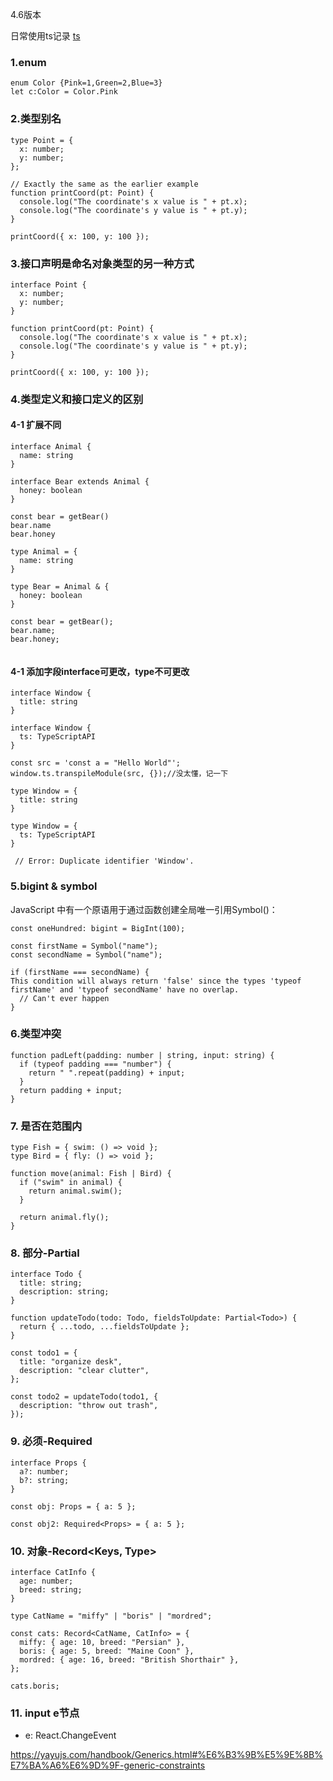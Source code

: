 4.6版本  

日常使用ts记录
[ts](https://www.typescriptlang.org/docs/handbook/intro.html)  
### 1.enum
```
enum Color {Pink=1,Green=2,Blue=3}
let c:Color = Color.Pink
```
### 2.类型别名
```
type Point = {
  x: number;
  y: number;
};
 
// Exactly the same as the earlier example
function printCoord(pt: Point) {
  console.log("The coordinate's x value is " + pt.x);
  console.log("The coordinate's y value is " + pt.y);
}
 
printCoord({ x: 100, y: 100 });
```
### 3.接口声明是命名对象类型的另一种方式
```
interface Point {
  x: number;
  y: number;
}
 
function printCoord(pt: Point) {
  console.log("The coordinate's x value is " + pt.x);
  console.log("The coordinate's y value is " + pt.y);
}
 
printCoord({ x: 100, y: 100 });
```
### 4.类型定义和接口定义的区别
#### 4-1 扩展不同
```
interface Animal {
  name: string
}

interface Bear extends Animal {
  honey: boolean
}

const bear = getBear() 
bear.name
bear.honey
```
```
type Animal = {
  name: string
}

type Bear = Animal & { 
  honey: boolean 
}

const bear = getBear();
bear.name;
bear.honey;
        
```
#### 4-1 添加字段interface可更改，type不可更改
```
interface Window {
  title: string
}

interface Window {
  ts: TypeScriptAPI
}

const src = 'const a = "Hello World"';
window.ts.transpileModule(src, {});//没太懂，记一下
```
```
type Window = {
  title: string
}

type Window = {
  ts: TypeScriptAPI
}

 // Error: Duplicate identifier 'Window'.
```
### 5.bigint  & symbol
JavaScript 中有一个原语用于通过函数创建全局唯一引用Symbol()：
```
const oneHundred: bigint = BigInt(100);

const firstName = Symbol("name");
const secondName = Symbol("name");
 
if (firstName === secondName) {
This condition will always return 'false' since the types 'typeof firstName' and 'typeof secondName' have no overlap.
  // Can't ever happen
}
```
### 6.类型冲突
```
function padLeft(padding: number | string, input: string) {
  if (typeof padding === "number") {
    return " ".repeat(padding) + input;
  }
  return padding + input;
}
```
### 7. 是否在范围内
```
type Fish = { swim: () => void };
type Bird = { fly: () => void };
 
function move(animal: Fish | Bird) {
  if ("swim" in animal) {
    return animal.swim();
  }
 
  return animal.fly();
}
```
### 8. 部分-Partial<Type>
```
interface Todo {
  title: string;
  description: string;
}
 
function updateTodo(todo: Todo, fieldsToUpdate: Partial<Todo>) {
  return { ...todo, ...fieldsToUpdate };
}
 
const todo1 = {
  title: "organize desk",
  description: "clear clutter",
};
 
const todo2 = updateTodo(todo1, {
  description: "throw out trash",
});
```
  
### 9. 必须-Required<Type>
```
interface Props {
  a?: number;
  b?: string;
}
 
const obj: Props = { a: 5 };
 
const obj2: Required<Props> = { a: 5 };
```
  
### 10. 对象-Record<Keys, Type>
```
interface CatInfo {
  age: number;
  breed: string;
}
 
type CatName = "miffy" | "boris" | "mordred";
 
const cats: Record<CatName, CatInfo> = {
  miffy: { age: 10, breed: "Persian" },
  boris: { age: 5, breed: "Maine Coon" },
  mordred: { age: 16, breed: "British Shorthair" },
};
 
cats.boris;
```
  
### 11. input e节点 
- e: React.ChangeEvent<HTMLInputElement>

 
https://yayujs.com/handbook/Generics.html#%E6%B3%9B%E5%9E%8B%E7%BA%A6%E6%9D%9F-generic-constraints
